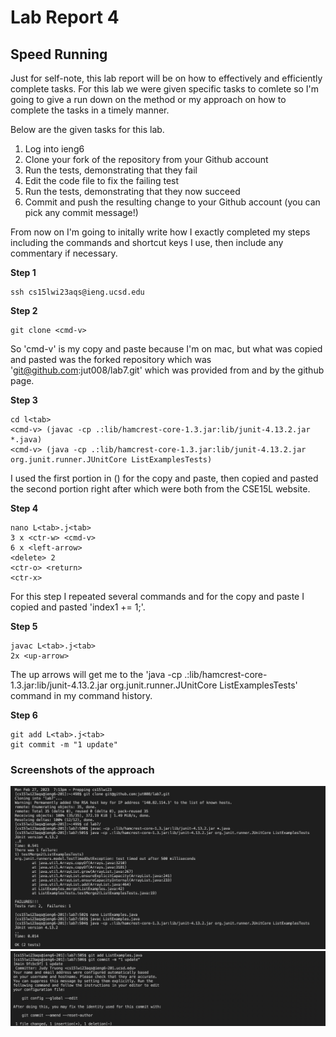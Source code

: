 # Lab Report 4
## Speed Running
Just for self-note, this lab report will be on how to effectively and efficiently complete tasks. For this lab we were given specific tasks to comlete so I'm going to give a run down on the method or my approach on how to complete the tasks in a timely manner.

Below are the given tasks for this lab.
1. Log into ieng6
2. Clone your fork of the repository from your Github account
3. Run the tests, demonstrating that they fail
4. Edit the code file to fix the failing test
5. Run the tests, demonstrating that they now succeed
6. Commit and push the resulting change to your Github account (you can pick any commit message!)

From now on I'm going to initally write how I exactly completed my steps including the commands and shortcut keys I use, then include any commentary if necessary.

**Step 1**
```
ssh cs15lwi23aqs@ieng.ucsd.edu
```

**Step 2**
```
git clone <cmd-v>
```
So 'cmd-v' is my copy and paste because I'm on mac, but what was copied and pasted was the forked repository which was 'git@github.com:jut008/lab7.git' which was provided from and by the github page.

**Step 3**
```
cd l<tab> 
<cmd-v> (javac -cp .:lib/hamcrest-core-1.3.jar:lib/junit-4.13.2.jar *.java) 
<cmd-v> (java -cp .:lib/hamcrest-core-1.3.jar:lib/junit-4.13.2.jar org.junit.runner.JUnitCore ListExamplesTests)
```

I used the first portion in () for the copy and paste, then copied and pasted the second portion right after which were both from the CSE15L website.

**Step 4**
```
nano L<tab>.j<tab>
3 x <ctr-w> <cmd-v>
6 x <left-arrow>
<delete> 2
<ctr-o> <return>
<ctr-x>
```

For this step I repeated several commands and for the copy and paste I copied and pasted 'index1 += 1;'.
  
**Step 5**
```
javac L<tab>.j<tab>
2x <up-arrow>
```
The up arrows will get me to the 'java -cp .:lib/hamcrest-core-1.3.jar:lib/junit-4.13.2.jar org.junit.runner.JUnitCore ListExamplesTests' command in my command history.

**Step 6**
```
git add L<tab>.j<tab>
git commit -m "1 update"
```
### Screenshots of the approach
![Image](Lab4SpeedRun(1).png)
![Image](Lab4SpeedRun(2).png)

